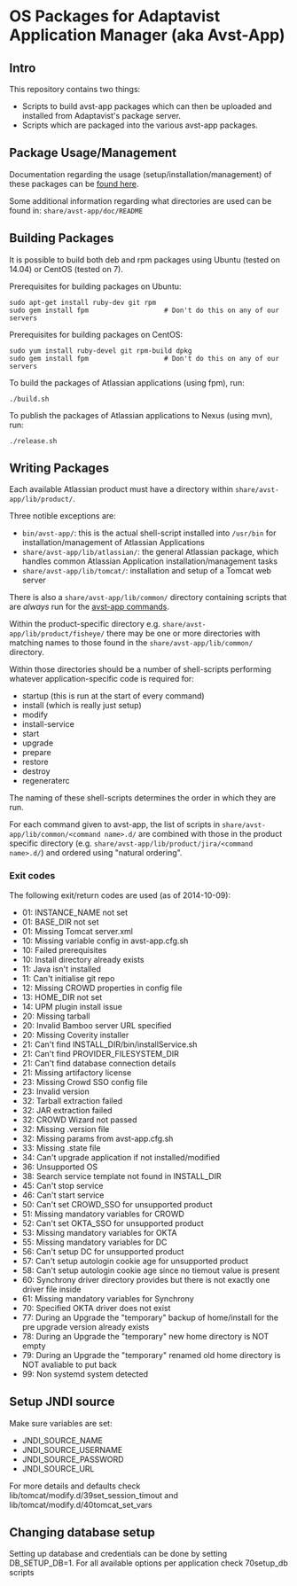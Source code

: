 OS Packages for Adaptavist Application Manager (aka Avst-App)
=============================================================

## Intro

This repository contains two things:

* Scripts to build avst-app packages which can then be uploaded and installed from Adaptavist's package server.
* Scripts which are packaged into the various avst-app packages.

## Package Usage/Management

Documentation regarding the usage (setup/installation/management) of these packages can be [found here](https://i.adaptavist.com/display/MAMA/AVST-APP+documentation).

Some additional information regarding what directories are used can be found in: `share/avst-app/doc/README`

## Building Packages

It is possible to build both deb and rpm packages using Ubuntu (tested on 14.04) or CentOS (tested on 7).

Prerequisites for building packages on Ubuntu:

    sudo apt-get install ruby-dev git rpm
    sudo gem install fpm                   # Don't do this on any of our servers
    
Prerequisites for building packages on CentOS:

    sudo yum install ruby-devel git rpm-build dpkg
    sudo gem install fpm                   # Don't do this on any of our servers

To build the packages of Atlassian applications (using fpm), run:

    ./build.sh

To publish the packages of Atlassian applications to Nexus (using mvn), run:

    ./release.sh

## Writing Packages

Each available Atlassian product must have a directory within `share/avst-app/lib/product/`.

Three notible exceptions are:

* `bin/avst-app/`: this is the actual shell-script installed into `/usr/bin` for installation/management of Atlassian Applications
* `share/avst-app/lib/atlassian/`: the general Atlassian package, which handles common Atlassian Application installation/management tasks
* `share/avst-app/lib/tomcat/`: installation and setup of a Tomcat web server

There is also a `share/avst-app/lib/common/` directory containing scripts that are *always* run for the [avst-app commands](https://i.adaptavist.com/display/MAMA/AVST-APP+documentation#AVST-APPdocumentation-Usage).

Within the product-specific directory e.g. `share/avst-app/lib/product/fisheye/` there may be one or more directories with matching names to
those found in the `share/avst-app/lib/common/` directory.

Within those directories should be a number of shell-scripts performing whatever application-specific code is required for:

 * startup (this is run at the start of every command)
 * install (which is really just setup)
 * modify
 * install-service
 * start
 * upgrade
 * prepare
 * restore
 * destroy
 * regeneraterc

The naming of these shell-scripts determines the order in which they are run.

For each command given to avst-app, the list of scripts in `share/avst-app/lib/common/<command name>.d/` are combined with those in
the product specific directory (e.g. `share/avst-app/lib/product/jira/<command name>.d/`) and ordered using "natural ordering".

### Exit codes

The following exit/return codes are used (as of 2014-10-09):

* 01: INSTANCE_NAME not set
* 01: BASE_DIR not set
* 01: Missing Tomcat server.xml
* 10: Missing variable config in avst-app.cfg.sh
* 10: Failed prerequisites
* 10: Install directory already exists
* 11: Java isn't installed
* 11: Can't initialise git repo
* 12: Missing CROWD properties in config file
* 13: HOME_DIR not set
* 14: UPM plugin install issue
* 20: Missing tarball
* 20: Invalid Bamboo server URL specified
* 20: Missing Coverity installer
* 21: Can't find INSTALL_DIR/bin/installService.sh
* 21: Can't find PROVIDER_FILESYSTEM_DIR
* 21: Can't find database connection details
* 21: Missing artifactory license
* 23: Missing Crowd SSO config file
* 23: Invalid version
* 32: Tarball extraction failed
* 32: JAR extraction failed
* 32: CROWD Wizard not passed
* 32: Missing .version file
* 32: Missing params from avst-app.cfg.sh
* 33: Missing .state file
* 34: Can't upgrade application if not installed/modified
* 36: Unsupported OS
* 38: Search service template not found in INSTALL_DIR
* 45: Can't stop service
* 46: Can't start service
* 50: Can't set CROWD_SSO for unsupported product
* 51: Missing mandatory variables for CROWD
* 52: Can't set OKTA_SSO for unsupported product
* 53: Missing mandatory variables for OKTA
* 55: Missing mandatory variables for DC
* 56: Can't setup DC for unsupported product
* 57: Can't setup autologin cookie age for unsupported product
* 58: Can't setup autologin cookie age since no tiemout value is present
* 60: Synchrony driver directory provides but there is not exactly one driver file inside
* 61: Missing mandatory variables for Synchrony
* 70: Specified OKTA driver does not exist
* 77: During an Upgrade the "temporary" backup of home/install for the pre upgrade version already exists
* 78: During an Upgrade the "temporary" new home directory is NOT empty
* 79: During an Upgrade the "temporary" renamed old home directory is NOT avaliable to put back
* 99: Non systemd system detected 

## Setup JNDI source

Make sure variables are set:
* JNDI_SOURCE_NAME
* JNDI_SOURCE_USERNAME
* JNDI_SOURCE_PASSWORD
* JNDI_SOURCE_URL

For more details and defaults check lib/tomcat/modify.d/39set_session_timout and lib/tomcat/modify.d/40tomcat_set_vars

## Changing database setup

Setting up database and credentials can be done by setting DB_SETUP_DB=1. For all available options per application check 70setup_db scripts



